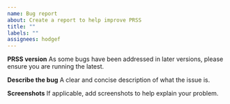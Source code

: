 ```yaml
---
name: Bug report
about: Create a report to help improve PRSS
title: ""
labels: ""
assignees: hodgef
---
```


**PRSS version**
As some bugs have been addressed in later versions, please ensure you are running the latest.

**Describe the bug**
A clear and concise description of what the issue is.

**Screenshots**
If applicable, add screenshots to help explain your problem.
